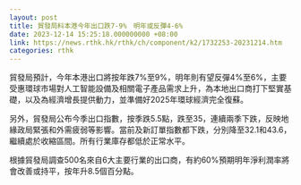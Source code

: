 ```yaml
---
layout: post
title: 貿發局料本港今年出口跌7-9%　明年或反彈4-6%
date: 2023-12-14 15:25:18.000000000 +08:00
link: https://news.rthk.hk/rthk/ch/component/k2/1732253-20231214.htm
categories: rthk
---
```


貿發局預計，今年本港出口將按年跌7%至9%，明年則有望反彈4%至6%，主要受惠環球市場對人工智能設備及相關電子產品需求上升，為本地出口商打下堅實基礎，以及為經濟增長提供動力，並準備好2025年環球經濟完全復蘇。

另外，貿發局公布今季出口指數，按季跌5.5點，跌至35，連續兩季下跌，反映地緣政局緊張和外需疲弱等影響。當前及新訂單指數都下跌，分別降至32.1和43.6，繼續處於收縮區間。所有行業庫存都低於正常水平。

根據貿發局調查500名來自6大主要行業的出口商，有約60%預期明年淨利潤率將會改善或持平，按年升8.5個百分點。
